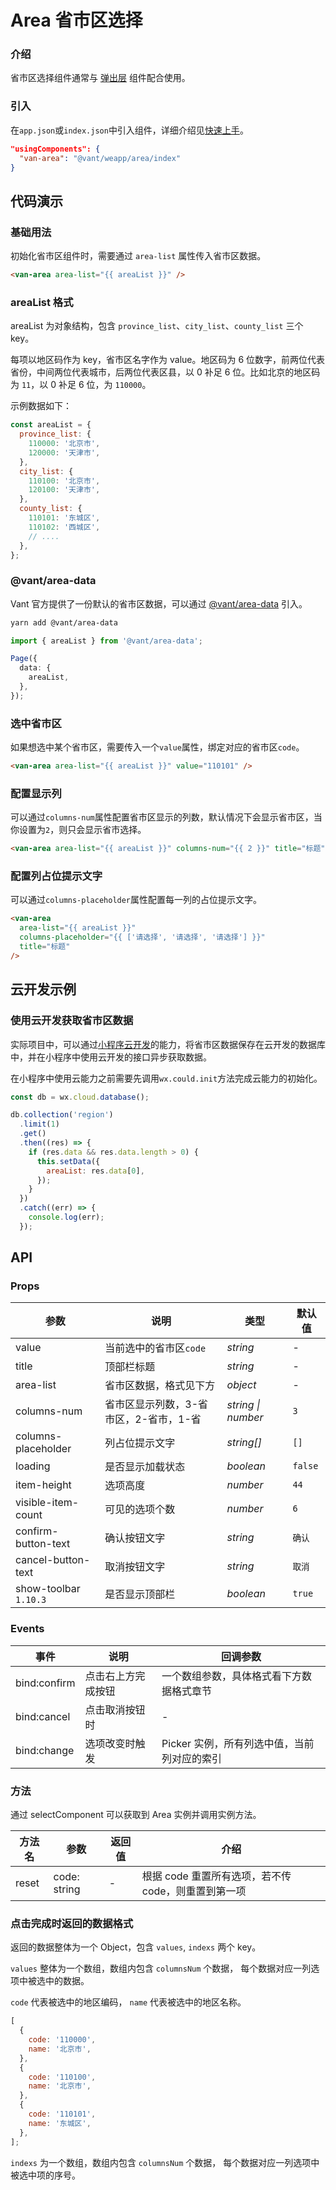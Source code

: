# Area 省市区选择

### 介绍

省市区选择组件通常与 [弹出层](#/popup) 组件配合使用。

### 引入

在`app.json`或`index.json`中引入组件，详细介绍见[快速上手](#/quickstart#yin-ru-zu-jian)。

```json
"usingComponents": {
  "van-area": "@vant/weapp/area/index"
}
```

## 代码演示

### 基础用法

初始化省市区组件时，需要通过 `area-list` 属性传入省市区数据。

```html
<van-area area-list="{{ areaList }}" />
```

### areaList 格式

areaList 为对象结构，包含 `province_list`、`city_list`、`county_list` 三个 key。

每项以地区码作为 key，省市区名字作为 value。地区码为 6 位数字，前两位代表省份，中间两位代表城市，后两位代表区县，以 0 补足 6 位。比如北京的地区码为 `11`，以 0 补足 6 位，为 `110000`。

示例数据如下：

```js
const areaList = {
  province_list: {
    110000: '北京市',
    120000: '天津市',
  },
  city_list: {
    110100: '北京市',
    120100: '天津市',
  },
  county_list: {
    110101: '东城区',
    110102: '西城区',
    // ....
  },
};
```

### @vant/area-data

Vant 官方提供了一份默认的省市区数据，可以通过 [@vant/area-data](https://github.com/youzan/vant/tree/dev/packages/vant-area-data) 引入。

```bash
yarn add @vant/area-data
```

```ts
import { areaList } from '@vant/area-data';

Page({
  data: {
    areaList,
  },
});
```

### 选中省市区

如果想选中某个省市区，需要传入一个`value`属性，绑定对应的省市区`code`。

```html
<van-area area-list="{{ areaList }}" value="110101" />
```

### 配置显示列

可以通过`columns-num`属性配置省市区显示的列数，默认情况下会显示省市区，当你设置为`2`，则只会显示省市选择。

```html
<van-area area-list="{{ areaList }}" columns-num="{{ 2 }}" title="标题" />
```

### 配置列占位提示文字

可以通过`columns-placeholder`属性配置每一列的占位提示文字。

```html
<van-area
  area-list="{{ areaList }}"
  columns-placeholder="{{ ['请选择', '请选择', '请选择'] }}"
  title="标题"
/>
```

## 云开发示例

### 使用云开发获取省市区数据

实际项目中，可以通过[小程序云开发](https://developers.weixin.qq.com/miniprogram/dev/wxcloud/basis/getting-started.html)的能力，将省市区数据保存在云开发的数据库中，并在小程序中使用云开发的接口异步获取数据。

在小程序中使用云能力之前需要先调用`wx.could.init`方法完成云能力的初始化。

```js
const db = wx.cloud.database();

db.collection('region')
  .limit(1)
  .get()
  .then((res) => {
    if (res.data && res.data.length > 0) {
      this.setData({
        areaList: res.data[0],
      });
    }
  })
  .catch((err) => {
    console.log(err);
  });
```

## API

### Props

| 参数 | 说明 | 类型 | 默认值 |
| --- | --- | --- | --- |
| value | 当前选中的省市区`code` | _string_ | - |
| title | 顶部栏标题 | _string_ | - |
| area-list | 省市区数据，格式见下方 | _object_ | - |
| columns-num | 省市区显示列数，3-省市区，2-省市，1-省 | _string \| number_ | `3` |
| columns-placeholder | 列占位提示文字 | _string[]_ | `[]` |
| loading | 是否显示加载状态 | _boolean_ | `false` |
| item-height | 选项高度 | _number_ | `44` |
| visible-item-count | 可见的选项个数 | _number_ | `6` |
| confirm-button-text | 确认按钮文字 | _string_ | `确认` |
| cancel-button-text | 取消按钮文字 | _string_ | `取消` |
| show-toolbar `1.10.3` | 是否显示顶部栏 | _boolean_ | `true` |

### Events

| 事件 | 说明 | 回调参数 |
| --- | --- | --- |
| bind:confirm | 点击右上方完成按钮 | 一个数组参数，具体格式看下方数据格式章节 |
| bind:cancel | 点击取消按钮时 | - |
| bind:change | 选项改变时触发 | Picker 实例，所有列选中值，当前列对应的索引 |

### 方法

通过 selectComponent 可以获取到 Area 实例并调用实例方法。

| 方法名 | 参数 | 返回值 | 介绍 |
| --- | --- | --- | --- |
| reset | code: string | - | 根据 code 重置所有选项，若不传 code，则重置到第一项 |

### 点击完成时返回的数据格式

返回的数据整体为一个 Object，包含 `values`, `indexs` 两个 key。

`values` 整体为一个数组，数组内包含 `columnsNum` 个数据， 每个数据对应一列选项中被选中的数据。

`code` 代表被选中的地区编码， `name` 代表被选中的地区名称。

```javascript
[
  {
    code: '110000',
    name: '北京市',
  },
  {
    code: '110100',
    name: '北京市',
  },
  {
    code: '110101',
    name: '东城区',
  },
];
```

`indexs` 为一个数组，数组内包含 `columnsNum` 个数据， 每个数据对应一列选项中被选中项的序号。
